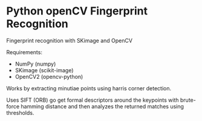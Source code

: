# Python openCV Fingerprint Recognition

Fingerprint recognition with SKimage and OpenCV

Requirements:
- NumPy     (numpy)
- SKimage   (scikit-image)
- OpenCV2   (opencv-python)

Works by extracting minutiae points using harris corner detection.

Uses SIFT (ORB) go get formal descriptors around the keypoints with brute-force hamming distance and then analyzes the returned matches using thresholds.
